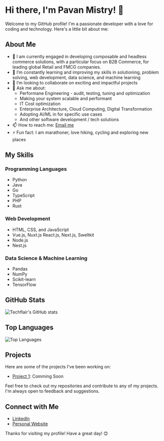 # Hi there, I'm Pavan Mistry! 👋

Welcome to my GitHub profile! I'm a passionate developer with a love for coding and technology. Here's a little bit about me:

## About Me

- 🔭 I am currently engaged in developing composable and headless commerce solutions, with a particular focus on B2B Commerce, for leading global Retail and FMCG companies.
- 🌱 I’m constantly learning and improving my skills in solutioning, problem solving, web development, data science, and machine learning
- 👯 I’m looking to collaborate on exciting and impactful projects
- 💬 Ask me about:
  - Performane Engineering - audit, testing, tuning and optimization
  - Making your system scalable and performant
  - IT Cost optimization
  - Enterprise Architecture, Cloud Computing, Digital Transformation
  - Adopting AI/ML in for specific use cases
  - And other software development / tech solutions
- 📫 How to reach me: [Email me](https://techfliar.in)
- ⚡ Fun fact: I am marathoner, love hiking, cycling and exploring new places

## My Skills

### Programming Languages
- Python
- Java
- Go
- TypeScript
- PHP
- Rust

### Web Development
- HTML, CSS, and JavaScript
- Vue.js, Nuxt.js React.js, Next.js, Sweltkit
- Node.js
- Nest.js

### Data Science & Machine Learning
- Pandas
- NumPy
- Scikit-learn
- TensorFlow

## GitHub Stats

![Techflair's GitHub stats](https://github-readme-stats.vercel.app/api?username=techflair&show_icons=true&theme=radical)

## Top Languages

![Top Languages](https://github-readme-stats.vercel.app/api/top-langs/?username=techflair&layout=compact&theme=radical)

## Projects

Here are some of the projects I've been working on:

- [Project 1](https://github.com/techflair/project1): Comming Soon

Feel free to check out my repositories and contribute to any of my projects. I'm always open to feedback and suggestions.

## Connect with Me

- [LinkedIn](https://www.linkedin.com/in/pavanmistry)
- [Personal Website](https://techflair.in)

Thanks for visiting my profile! Have a great day! 😊

